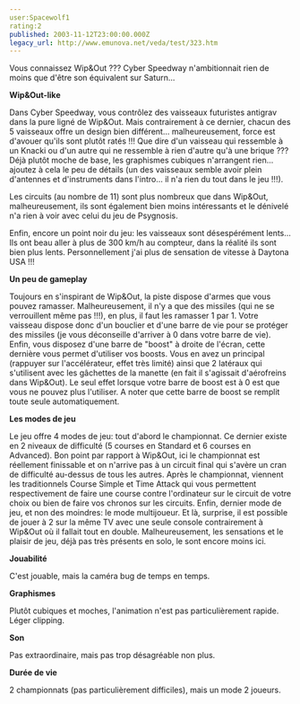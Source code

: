 ```yaml
---
user:Spacewolf1
rating:2
published: 2003-11-12T23:00:00.000Z
legacy_url: http://www.emunova.net/veda/test/323.htm
---
```

Vous connaissez Wip&Out ??? Cyber Speedway n'ambitionnait rien de moins que d'être son équivalent sur Saturn...  

  

**Wip&Out-like**  

Dans Cyber Speedway, vous contrôlez des vaisseaux futuristes antigrav dans la pure ligné de Wip&Out. Mais contrairement à ce dernier, chacun des 5 vaisseaux offre un design bien différent... malheureusement, force est d'avouer qu'ils sont plutôt ratés !!! Que dire d'un vaisseau qui ressemble à un Knacki ou d'un autre qui ne ressemble à rien d'autre qu'à une brique ??? Déjà plutôt moche de base, les graphismes cubiques n'arrangent rien... ajoutez à cela le peu de détails (un des vaisseaux semble avoir plein d'antennes et d'instruments dans l'intro... il n'a rien du tout dans le jeu !!!).  

Les circuits (au nombre de 11) sont plus nombreux que dans Wip&Out, malheureusement, ils sont également bien moins intéressants et le dénivelé n'a rien à voir avec celui du jeu de Psygnosis.  

Enfin, encore un point noir du jeu: les vaisseaux sont désespérément lents... Ils ont beau aller à plus de 300 km/h au compteur, dans la réalité ils sont bien plus lents. Personnellement j'ai plus de sensation de vitesse à Daytona USA !!!  

  

**Un peu de gameplay**  

Toujours en s'inspirant de Wip&Out, la piste dispose d'armes que vous pouvez ramasser. Malheureusement, il n'y a que des missiles (qui ne se verrouillent même pas !!!), en plus, il faut les ramasser 1 par 1\. Votre vaisseau dispose donc d'un bouclier et d'une barre de vie pour se protéger des missiles (je vous déconseille d'arriver à 0 dans votre barre de vie). Enfin, vous disposez d'une barre de "boost" à droite de l'écran, cette dernière vous permet d'utiliser vos boosts. Vous en avez un principal (rappuyer sur l'accélérateur, effet très limité) ainsi que 2 latéraux qui s'utilisent avec les gâchettes de la manette (en fait il s'agissait d'aérofreins dans Wip&Out). Le seul effet lorsque votre barre de boost est à 0 est que vous ne pouvez plus l'utiliser. A noter que cette barre de boost se remplit toute seule automatiquement.  

  

**Les modes de jeu**  

Le jeu offre 4 modes de jeu: tout d'abord le championnat. Ce dernier existe en 2 niveaux de difficulté (5 courses en Standard et 6 courses en Advanced). Bon point par rapport à Wip&Out, ici le championnat est réellement finissable et on n'arrive pas à un circuit final qui s'avère un cran de difficulté au-dessus de tous les autres. Après le championnat, viennent les traditionnels Course Simple et Time Attack qui vous permettent respectivement de faire une course contre l'ordinateur sur le circuit de votre choix ou bien de faire vos chronos sur les circuits. Enfin, dernier mode de jeu, et non des moindres: le mode multijoueur. Et là, surprise, il est possible de jouer à 2 sur la même TV avec une seule console contrairement à Wip&Out où il fallait tout en double. Malheureusement, les sensations et le plaisir de jeu, déjà pas très présents en solo, le sont encore moins ici.  

  

  

**Jouabilité**  

C'est jouable, mais la caméra bug de temps en temps.  

**Graphismes**  

Plutôt cubiques et moches, l'animation n'est pas particulièrement rapide. Léger clipping.  

**Son**  

Pas extraordinaire, mais pas trop désagréable non plus.  

**Durée de vie**  

2 championnats (pas particulièrement difficiles), mais un mode 2 joueurs.